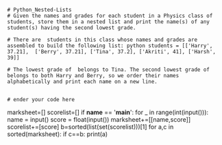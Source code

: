     # Python_Nested-Lists
    # Given the names and grades for each student in a Physics class of  students, store them in a nested list and print the name(s) of any  student(s) having the second lowest grade.

    # There are  students in this class whose names and grades are assembled to build the following list: python students = [['Harry', 37.21],  ['Berry', 37.21], ['Tina', 37.2], ['Akriti', 41], ['Harsh', 39]]

    # The lowest grade of  belongs to Tina. The second lowest grade of  belongs to both Harry and Berry, so we order their names alphabetically and print each name on a new line.


    # ender your code here
marksheet=[]
scorelist=[]
    if __name__ == '__main__':
       for _ in range(int(input())):
                name = input()
                score = float(input())
                marksheet+=[[name,score]]
                scorelist+=[score]
 b=sorted(list(set(scorelist)))[1] 
      for a,c in sorted(marksheet):
             if c==b:
                    print(a)
